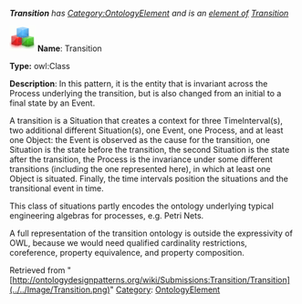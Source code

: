 ___Transition__ has [Category:OntologyElement](../../Category/OntologyElement "Category:OntologyElement") and is an [element of](../../Property/ElementOf "Property:ElementOf") [Transition](../../Submissions/Transition "Submissions:Transition")_


  




[![Class](../../images/thumb/2/27/Class.gif/45px-Class.gif)](../../Image/Class.gif "Class")
__Name__: Transition 


__Type:__ owl:Class 


__Description__: In this pattern, it is the entity that is invariant across the Process underlying the transition, but is also changed from an initial to a final state by an Event.


  



A transition is a Situation that creates a context for three TimeInterval(s), two additional different Situation(s), one Event, one Process, and at least one Object: the Event is observed as the cause for the transition, one Situation is the state before the transition, the second Situation is the state after the transition, the Process is the invariance under some different transitions (including the one represented here), in which at least one Object is situated. Finally, the time intervals position the situations and the transitional event in time.


This class of situations partly encodes the ontology underlying typical engineering algebras for processes, e.g. Petri Nets. 


A full representation of the transition ontology is outside the expressivity of OWL, because we would need qualified cardinality restrictions, coreference, property equivalence, and property composition. 





Retrieved from "[http://ontologydesignpatterns.org/wiki/Submissions:Transition/Transition](../../Image/Transition.png)"
 [Category](http://ontologydesignpatterns.org/wiki/Special:Categories "Special:Categories"): [OntologyElement](../../Category/OntologyElement "Category:OntologyElement")